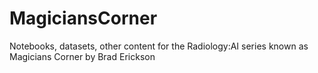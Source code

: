 # MagiciansCorner
Notebooks, datasets, other content for the Radiology:AI series known as Magicians Corner by Brad Erickson
